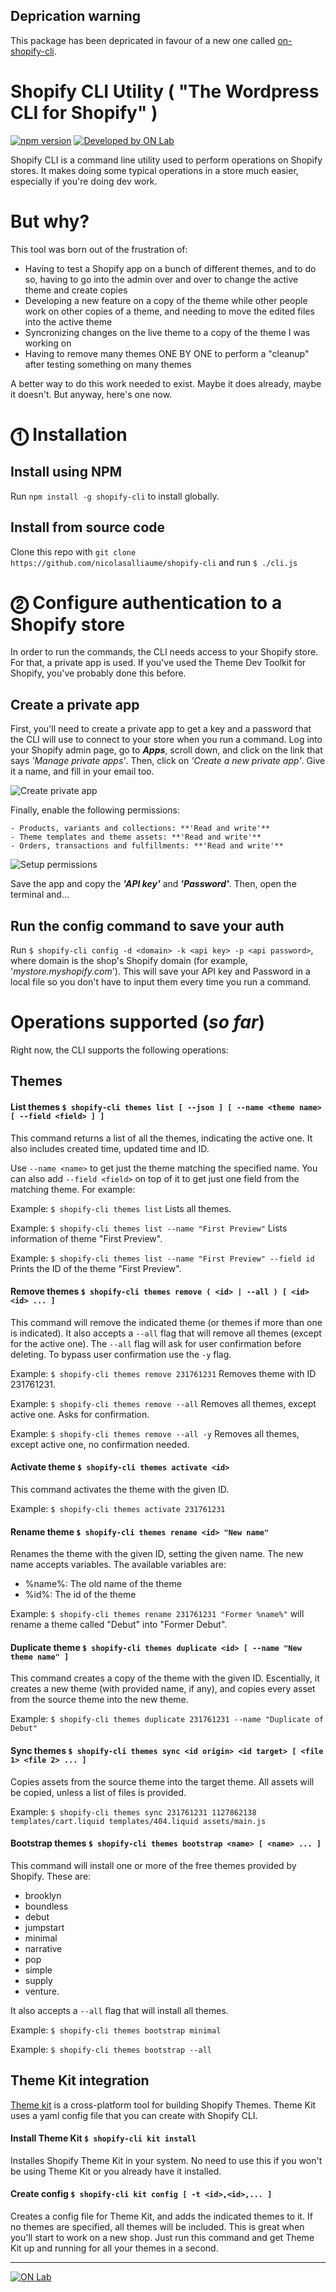 ## Deprication warning

This package has been depricated in favour of a new one called [on-shopify-cli](https://github.com/nicolasalliaume/on-shopify-cli).

# Shopify CLI Utility ( "The Wordpress CLI for Shopify" )

[![npm version](https://badge.fury.io/js/shopify-cli.svg)](https://badge.fury.io/js/shopify-cli) [![Developed by ON Lab](http://on-lab.com/developed-by-on-lab.svg?v=3)](http://on-lab.com)

Shopify CLI is a command line utility used to perform operations on Shopify stores. It makes doing some typical operations in a store much easier, especially if you're doing dev work.

# But why?
This tool was born out of the frustration of:
  * Having to test a Shopify app on a bunch of different themes, and to do so, having to go into the admin over and over to change the active theme and create copies
  * Developing a new feature on a copy of the theme while other people work on other copies of a theme, and needing to move the edited files into the active theme
  * Syncronizing changes on the live theme to a copy of the theme I was working on
  * Having to remove many themes ONE BY ONE to perform a "cleanup" after testing something on many themes

A better way to do this work needed to exist. Maybe it does already, maybe it doesn't. But anyway, here's one now.

# ⓵ Installation

## Install using NPM
Run `npm install -g shopify-cli` to install globally.

## Install from source code
Clone this repo with `git clone https://github.com/nicolasalliaume/shopify-cli` and run `$ ./cli.js`

# ⓶ Configure authentication to a Shopify store
In order to run the commands, the CLI needs access to your Shopify store. For that, a private app is used.
If you've used the Theme Dev Toolkit for Shopify, you've probably done this before.

## Create a private app
First, you'll need to create a private app to get a key and a password that the CLI will use to connect to your store when you run a command.
Log into your Shopify admin page, go to **_Apps_**, scroll down, and click on the link that says _'Manage private apps'_. 
Then, click on _'Create a new private app'_. Give it a name, and fill in your email too. 

![Create private app](https://s3-us-west-2.amazonaws.com/onlab-tmp-bucket/shopify-cli/CLI+setup.png)

Finally, enable the following permissions:

	- Products, variants and collections: **'Read and write'**
	- Theme templates and theme assets: **'Read and write'**
	- Orders, transactions and fulfillments: **'Read and write'**

![Setup permissions](https://s3-us-west-2.amazonaws.com/onlab-tmp-bucket/shopify-cli/CLI+Permissions.png)

Save the app and copy the **_'API key'_** and **_'Password'_**. Then, open the terminal and...

## Run the config command to save your auth
Run `$ shopify-cli config -d <domain> -k <api key> -p <api password>`, where domain is the shop's Shopify domain (for example, '_mystore.myshopify.com_'). 
This will save your API key and Password in a local file so you don't have to input them every time you run a command.

# Operations supported (_so far_)
Right now, the CLI supports the following operations:

## Themes

#### List themes `$ shopify-cli themes list [ --json ] [ --name <theme name> [ --field <field> ] ]`
This command returns a list of all the themes, indicating the active one. It also includes created time, updated time and ID.

Use `--name <name>` to get just the theme matching the specified name. You can also add `--field <field>` on top of it to get just one field from the matching theme. For example: 

Example: `$ shopify-cli themes list`  Lists all themes.

Example: `$ shopify-cli themes list --name "First Preview"`  Lists information of theme "First Preview".

Example: `$ shopify-cli themes list --name "First Preview" --field id` Prints the ID of the theme "First Preview".

#### Remove themes `$ shopify-cli themes remove ( <id> | --all ) [ <id> <id> ... ]`
This command will remove the indicated theme (or themes if more than one is indicated).
It also accepts a `--all` flag that will remove all themes (except for the active one). The `--all` flag will ask for user confirmation before deleting. To bypass user confirmation use the `-y` flag. 

Example: `$ shopify-cli themes remove 231761231`  Removes theme with ID 231761231.

Example: `$ shopify-cli themes remove --all`  Removes all themes, except active one. Asks for confirmation.

Example: `$ shopify-cli themes remove --all -y`  Removes all themes, except active one, no confirmation needed.

#### Activate theme `$ shopify-cli themes activate <id>`
This command activates the theme with the given ID.

Example: `$ shopify-cli themes activate 231761231`

#### Rename theme `$ shopify-cli themes rename <id> "New name"`
Renames the theme with the given ID, setting the given name. The new name accepts variables. The available variables are:
- %name%: The old name of the theme
- %id%: The id of the theme

Example: `$ shopify-cli themes rename 231761231 "Former %name%"` will rename a theme called "Debut" into "Former Debut".

#### Duplicate theme `$ shopify-cli themes duplicate <id> [ --name "New theme name" ]`
This command creates a copy of the theme with the given ID. Escentially, it creates a new theme (with provided name, if any), and copies every asset from the source theme into the new theme.

Example: `$ shopify-cli themes duplicate 231761231 --name "Duplicate of Debut"`

#### Sync themes `$ shopify-cli themes sync <id origin> <id target> [ <file 1> <file 2> ... ]`
Copies assets from the source theme into the target theme. All assets will be copied, unless a list of files is provided.

Example: `$ shopify-cli themes sync 231761231 1127862138 templates/cart.liquid templates/404.liquid assets/main.js`

#### Bootstrap themes `$ shopify-cli themes bootstrap <name> [ <name> ... ]`
This command will install one or more of the free themes provided by Shopify. These are: 
- brooklyn
- boundless
- debut
- jumpstart
- minimal
- narrative
- pop
- simple
- supply
- venture.

It also accepts a `--all` flag that will install all themes.

Example: `$ shopify-cli themes bootstrap minimal`

Example: `$ shopify-cli themes bootstrap --all`

## Theme Kit integration
[Theme kit](https://shopify.github.io/themekit/) is a cross-platform tool for building Shopify Themes. Theme Kit uses a yaml config file that you can create with Shopify CLI.

#### Install Theme Kit `$ shopify-cli kit install`
Installes Shopify Theme Kit in your system. No need to use this if you won't be using Theme Kit or you already have it installed.

#### Create config `$ shopify-cli kit config [ -t <id>,<id>,... ]`
Creates a config file for Theme Kit, and adds the indicated themes to it. If no themes are specified, all themes will be included. This is great when you'll start to work on a new shop. Just run this command and get Theme Kit up and running for all your themes in a second.

--------

[![ON Lab](http://on-lab.com/on-lab.jpg)](http://on-lab.com)
